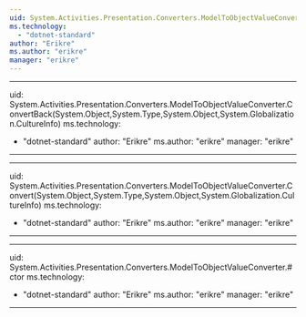 ```yaml
---
uid: System.Activities.Presentation.Converters.ModelToObjectValueConverter
ms.technology: 
  - "dotnet-standard"
author: "Erikre"
ms.author: "erikre"
manager: "erikre"
---
```


---
uid: System.Activities.Presentation.Converters.ModelToObjectValueConverter.ConvertBack(System.Object,System.Type,System.Object,System.Globalization.CultureInfo)
ms.technology: 
  - "dotnet-standard"
author: "Erikre"
ms.author: "erikre"
manager: "erikre"
---

---
uid: System.Activities.Presentation.Converters.ModelToObjectValueConverter.Convert(System.Object,System.Type,System.Object,System.Globalization.CultureInfo)
ms.technology: 
  - "dotnet-standard"
author: "Erikre"
ms.author: "erikre"
manager: "erikre"
---

---
uid: System.Activities.Presentation.Converters.ModelToObjectValueConverter.#ctor
ms.technology: 
  - "dotnet-standard"
author: "Erikre"
ms.author: "erikre"
manager: "erikre"
---
